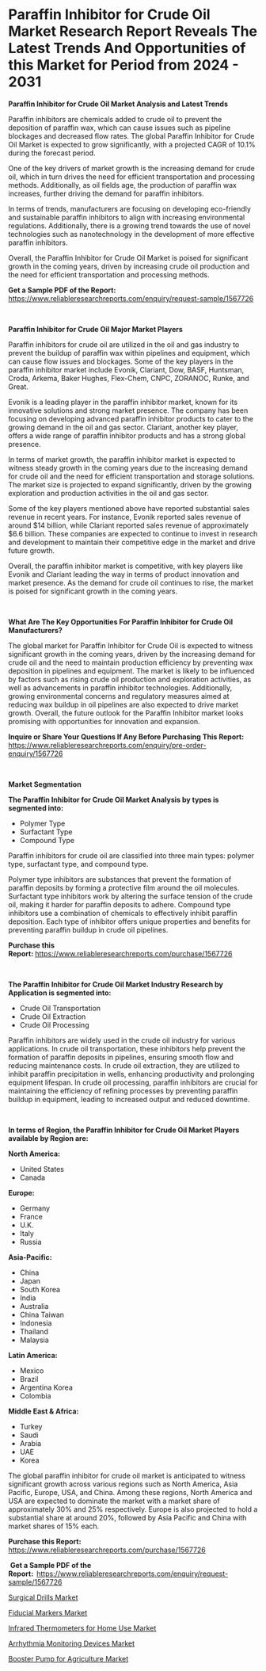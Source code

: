 <p><h1>Paraffin Inhibitor for Crude Oil Market Research Report Reveals The Latest Trends And Opportunities of this Market for Period from 2024 - 2031</h1></p><p><strong>Paraffin Inhibitor for Crude Oil Market Analysis and Latest Trends</strong></p>
<p><p>Paraffin inhibitors are chemicals added to crude oil to prevent the deposition of paraffin wax, which can cause issues such as pipeline blockages and decreased flow rates. The global Paraffin Inhibitor for Crude Oil Market is expected to grow significantly, with a projected CAGR of 10.1% during the forecast period.</p><p>One of the key drivers of market growth is the increasing demand for crude oil, which in turn drives the need for efficient transportation and processing methods. Additionally, as oil fields age, the production of paraffin wax increases, further driving the demand for paraffin inhibitors. </p><p>In terms of trends, manufacturers are focusing on developing eco-friendly and sustainable paraffin inhibitors to align with increasing environmental regulations. Additionally, there is a growing trend towards the use of novel technologies such as nanotechnology in the development of more effective paraffin inhibitors.</p><p>Overall, the Paraffin Inhibitor for Crude Oil Market is poised for significant growth in the coming years, driven by increasing crude oil production and the need for efficient transportation and processing methods.</p></p>
<p><strong>Get a Sample PDF of the Report:&nbsp;</strong> <a href="https://www.reliableresearchreports.com/enquiry/request-sample/1567726">https://www.reliableresearchreports.com/enquiry/request-sample/1567726</a></p>
<p>&nbsp;</p>
<p><strong>Paraffin Inhibitor for Crude Oil Major Market Players</strong></p>
<p><p>Paraffin inhibitors for crude oil are utilized in the oil and gas industry to prevent the buildup of paraffin wax within pipelines and equipment, which can cause flow issues and blockages. Some of the key players in the paraffin inhibitor market include Evonik, Clariant, Dow, BASF, Huntsman, Croda, Arkema, Baker Hughes, Flex-Chem, CNPC, ZORANOC, Runke, and Great.</p><p>Evonik is a leading player in the paraffin inhibitor market, known for its innovative solutions and strong market presence. The company has been focusing on developing advanced paraffin inhibitor products to cater to the growing demand in the oil and gas sector. Clariant, another key player, offers a wide range of paraffin inhibitor products and has a strong global presence.</p><p>In terms of market growth, the paraffin inhibitor market is expected to witness steady growth in the coming years due to the increasing demand for crude oil and the need for efficient transportation and storage solutions. The market size is projected to expand significantly, driven by the growing exploration and production activities in the oil and gas sector.</p><p>Some of the key players mentioned above have reported substantial sales revenue in recent years. For instance, Evonik reported sales revenue of around $14 billion, while Clariant reported sales revenue of approximately $6.6 billion. These companies are expected to continue to invest in research and development to maintain their competitive edge in the market and drive future growth.</p><p>Overall, the paraffin inhibitor market is competitive, with key players like Evonik and Clariant leading the way in terms of product innovation and market presence. As the demand for crude oil continues to rise, the market is poised for significant growth in the coming years.</p></p>
<p>&nbsp;</p>
<p><strong>What Are The Key Opportunities For Paraffin Inhibitor for Crude Oil Manufacturers?</strong></p>
<p><p>The global market for Paraffin Inhibitor for Crude Oil is expected to witness significant growth in the coming years, driven by the increasing demand for crude oil and the need to maintain production efficiency by preventing wax deposition in pipelines and equipment. The market is likely to be influenced by factors such as rising crude oil production and exploration activities, as well as advancements in paraffin inhibitor technologies. Additionally, growing environmental concerns and regulatory measures aimed at reducing wax buildup in oil pipelines are also expected to drive market growth. Overall, the future outlook for the Paraffin Inhibitor market looks promising with opportunities for innovation and expansion.</p></p>
<p><strong>Inquire or Share Your Questions If Any Before Purchasing This Report:</strong> <a href="https://www.reliableresearchreports.com/enquiry/pre-order-enquiry/1567726">https://www.reliableresearchreports.com/enquiry/pre-order-enquiry/1567726</a></p>
<p>&nbsp;</p>
<p><strong>Market Segmentation</strong></p>
<p><strong>The Paraffin Inhibitor for Crude Oil Market Analysis by types is segmented into:</strong></p>
<p><ul><li>Polymer Type</li><li>Surfactant Type</li><li>Compound Type</li></ul></p>
<p><p>Paraffin inhibitors for crude oil are classified into three main types: polymer type, surfactant type, and compound type. </p><p>Polymer type inhibitors are substances that prevent the formation of paraffin deposits by forming a protective film around the oil molecules. Surfactant type inhibitors work by altering the surface tension of the crude oil, making it harder for paraffin deposits to adhere. Compound type inhibitors use a combination of chemicals to effectively inhibit paraffin deposition. Each type of inhibitor offers unique properties and benefits for preventing paraffin buildup in crude oil pipelines.</p></p>
<p><strong>Purchase this Report:&nbsp;</strong><a href="https://www.reliableresearchreports.com/purchase/1567726">https://www.reliableresearchreports.com/purchase/1567726</a></p>
<p>&nbsp;</p>
<p><strong>The Paraffin Inhibitor for Crude Oil Market Industry Research by Application is segmented into:</strong></p>
<p><ul><li>Crude Oil Transportation</li><li>Crude Oil Extraction</li><li>Crude Oil Processing</li></ul></p>
<p><p>Paraffin inhibitors are widely used in the crude oil industry for various applications. In crude oil transportation, these inhibitors help prevent the formation of paraffin deposits in pipelines, ensuring smooth flow and reducing maintenance costs. In crude oil extraction, they are utilized to inhibit paraffin precipitation in wells, enhancing productivity and prolonging equipment lifespan. In crude oil processing, paraffin inhibitors are crucial for maintaining the efficiency of refining processes by preventing paraffin buildup in equipment, leading to increased output and reduced downtime.</p></p>
<p>&nbsp;</p>
<p><strong>In terms of Region, the Paraffin Inhibitor for Crude Oil Market Players available by Region are:</strong></p>
<p>
    <p> <strong> North America: </strong>
        <ul>
            <li>United States</li>
            <li>Canada</li>
        </ul>
        </p> 
    <p> <strong> Europe: </strong>
        <ul>
            <li>Germany</li>
            <li>France</li>
            <li>U.K.</li>
            <li>Italy</li>
            <li>Russia</li>
        </ul>
        </p> 
    <p> <strong> Asia-Pacific: </strong>
        <ul>
            <li>China</li>
            <li>Japan</li>
            <li>South Korea</li>
            <li>India</li>
            <li>Australia</li>
            <li>China Taiwan</li>
            <li>Indonesia</li>
            <li>Thailand</li>
            <li>Malaysia</li>
        </ul>
        </p> 
    <p> <strong> Latin America: </strong>
        <ul>
            <li>Mexico</li>
            <li>Brazil</li>
            <li>Argentina Korea</li>
            <li>Colombia</li>
        </ul>
        </p> 
    <p> <strong> Middle East & Africa: </strong>
        <ul>
            <li>Turkey</li>
            <li>Saudi</li>
            <li>Arabia</li>
            <li>UAE</li>
            <li>Korea</li>
        </ul>
    </p>
    </p>
<p><p>The global paraffin inhibitor for crude oil market is anticipated to witness significant growth across various regions such as North America, Asia Pacific, Europe, USA, and China. Among these regions, North America and USA are expected to dominate the market with a market share of approximately 30% and 25% respectively. Europe is also projected to hold a substantial share at around 20%, followed by Asia Pacific and China with market shares of 15% each.</p></p>
<p><strong>Purchase this Report: </strong><a href="https://www.reliableresearchreports.com/purchase/1567726">https://www.reliableresearchreports.com/purchase/1567726</a></p>
<p>&nbsp;<strong>Get a Sample PDF of the Report:&nbsp;&nbsp;</strong><a href="https://www.reliableresearchreports.com/enquiry/request-sample/1567726">https://www.reliableresearchreports.com/enquiry/request-sample/1567726</a></p>
<p><strong></strong></p>
<p><p><a href="https://medium.com/@rosiekuhn_28077/surgical-drills-market-furnishes-information-on-market-share-market-trends-and-market-growth-5acbc780d202">Surgical Drills Market</a></p><p><a href="https://medium.com/@rosiekuhn_28077/fiducial-markers-market-comprehensive-assessment-by-type-application-and-geography-5cc207d60662">Fiducial Markers Market</a></p><p><a href="https://github.com/RoccoManning/Market-Research-Report-List-3/blob/main/infrared-thermometers-for-home-use-market.md">Infrared Thermometers for Home Use Market</a></p><p><a href="https://medium.com/@jeanklein09/arrhythmia-monitoring-devices-market-outlook-industry-overview-and-forecast-2024-to-2031-932f0b5cf36e">Arrhythmia Monitoring Devices Market</a></p><p><a href="https://github.com/gulaimolin/Market-Research-Report-List-3/blob/main/booster-pump-for-agriculture-market.md">Booster Pump for Agriculture Market</a></p></p>